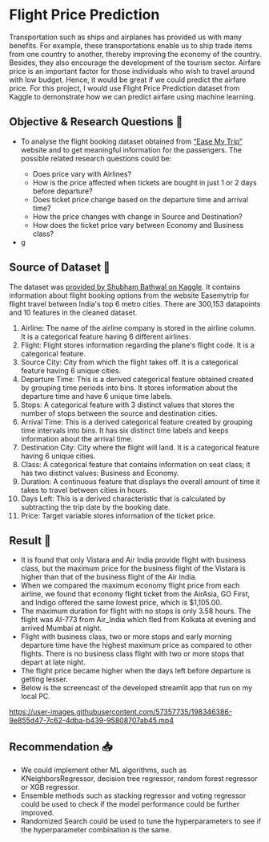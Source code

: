 # Flight Price Prediction
Transportation such as ships and airplanes has provided us with many benefits. For example, these transportations enable us to ship trade items from one country to another, thereby improving the economy of the country. Besides, they also encourage the development of the tourism sector. Airfare price is an important factor for those individuals who wish to travel around with low budget. Hence, it would be great if we could predict the airfare price. For this project, I would use Flight Price Prediction dataset from Kaggle to demonstrate how we can predict  airfare using machine learning.

## Objective & Research Questions 🤔
<ul>
<li>To analyse the flight booking dataset obtained from <a href="https://www.easemytrip.com/">“Ease My Trip”</a> website and to get meaningful information for the passengers. The possible related research questions could be:</li> 
<ul>
  <li> Does price vary with Airlines? </li> 
  <li> How is the price affected when tickets are bought in just 1 or 2 days before departure?</li> 
  <li> Does ticket price change based on the departure time and arrival time?</li> 
  <li> How the price changes with change in Source and Destination?</li> 
  <li> How does the ticket price vary between Economy and Business class?</li> 
</ul>
  <li>g</li>
</ul>

## Source of Dataset 📅
The dataset was <a href="https://www.kaggle.com/datasets/shubhambathwal/flight-price-prediction"> provided by Shubham Bathwal on Kaggle</a>. It contains information about flight booking options from the website Easemytrip for flight travel between India's top 6 metro cities. There are 300,153 datapoints and 10 features in the cleaned dataset.
<ol>
<li> Airline: The name of the airline company is stored in the airline column. It is a categorical feature having 6 different airlines.</li>
<li> Flight: Flight stores information regarding the plane's flight code. It is a categorical feature.</li>
<li> Source City: City from which the flight takes off. It is a categorical feature having 6 unique cities.</li>
<li> Departure Time: This is a derived categorical feature obtained created by grouping time periods into bins. It stores information about the departure time and have 6 unique time labels.</li>
<li> Stops: A categorical feature with 3 distinct values that stores the number of stops between the source and destination cities.</li>
<li> Arrival Time: This is a derived categorical feature created by grouping time intervals into bins. It has six distinct time labels and keeps information about the arrival time.</li>
<li> Destination City: City where the flight will land. It is a categorical feature having 6 unique cities.</li>
<li> Class: A categorical feature that contains information on seat class; it has two distinct values: Business and Economy.</li>
<li> Duration: A continuous feature that displays the overall amount of time it takes to travel between cities in hours.</li>
<li>Days Left: This is a derived characteristic that is calculated by subtracting the trip date by the booking date.</li>
<li> Price: Target variable stores information of the ticket price.</li>
</ol>

## Result 🔎
* It is found that only Vistara and Air India provide flight with business class, but the maximum price for the business flight of the Vistara is higher than that of the business flight of the Air India.
* When we compared the maximum economy flight price from each airline, we found that economy flight ticket from the AirAsia, GO First, and Indigo offered the same lowest price, which is $1,105.00.
* The maximum duration for flight with no stops is only 3.58 hours. The flight was AI-773 from Air_India which fled from Kolkata at evening and arrived Mumbai at night.
* Flight with business class, two or more stops and early morning departure time have the highest maximum price as compared to other flights. There is no business class flight with two or more stops that depart at late night.
* The flight price became higher when the days left before departure is getting lesser.
* Below is the screencast of the developed streamlit app that run on my local PC.   

https://user-images.githubusercontent.com/57357735/198346386-9e855d47-7c62-4dba-b439-95808707ab45.mp4



## Recommendation 📥
* We could implement other ML algorithms, such as KNeighborsRegressor, decision tree regressor, random forest regressor or XGB regressor.
* Ensemble methods such as stacking regressor and voting regressor could be used to check if the model performance could be further improved.  
* Randomized Search could be used to tune the hyperparameters to see if the hyperparameter combination is the same. 
